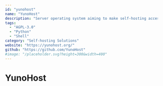 ```yaml
---
id: "yunohost"
name: "YunoHost"
description: "Server operating system aiming to make self-hosting accessible to everyone."
tags:
  - "AGPL-3.0"
  - "Python"
  - "Shell"
category: "Self-hosting Solutions"
website: "https://yunohost.org/"
github: "https://github.com/YunoHost"
#image: "/placeholder.svg?height=300&width=400"
---
```


# YunoHost
